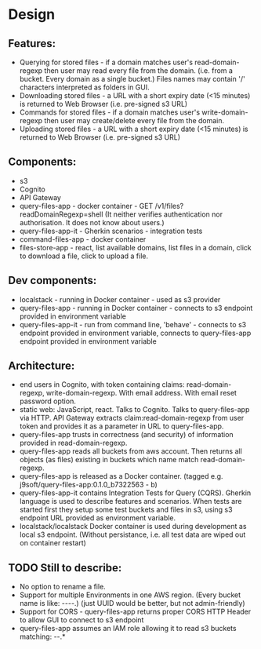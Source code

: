 
# Design

## Features:
- Querying for stored files - if a domain matches user's read-domain-regexp then user may read every file from the domain. (i.e. from a bucket. Every domain as a single bucket.)  Files names may contain '/' characters interpreted as folders in GUI.
- Downloading stored files - a URL with a short expiry date (<15 minutes) is returned to Web Browser  (i.e. pre-signed s3 URL)
- Commands for stored files - if a domain matches user's write-domain-regexp then user may create/delete every file from the domain.
- Uploading stored files - a URL with a short expiry date (<15 minutes) is returned to Web Browser  (i.e. pre-signed s3 URL)

## Components:
- s3
- Cognito
- API Gateway
- query-files-app - docker container - GET /v1/files?readDomainRegexp=shell         (It neither verifies authentication nor authorisation. It does not know about users.)
- query-files-app-it - Gherkin scenarios - integration tests
- command-files-app - docker container
- files-store-app - react, list available domains, list files in a domain, click to download a file, click to upload a file. 

## Dev components:
- localstack - running in Docker container - used as s3 provider
- query-files-app - running in Docker container - connects to s3 endpoint provided in environment variable
- query-files-app-it - run from command line, 'behave' - connects to s3 endpoint provided in environment variable, connects to query-files-app endpoint provided in environment variable

## Architecture:
- end users in Cognito, with token containing claims: read-domain-regexp, write-domain-regexp. With email address. With email reset password option.
- static web: JavaScript, react. Talks to Cognito. Talks to query-files-app via HTTP. API Gateway extracts claim:read-domain-regexp from user token and provides it as a parameter in URL to query-files-app.
- query-files-app trusts in correctness (and security) of information provided in read-domain-regexp.
- query-files-app reads all buckets from aws account. Then returns all objects (as files) existing in buckets which name match read-domain-regexp.
- query-files-app is released as a Docker container.  (tagged e.g. j9soft/query-files-app:0.1.0_b7322563 - b<git commit ID>)
- query-files-app-it contains Integration Tests for Query (CQRS). Gherkin language is used to describe features and scenarios.  When tests are started first they setup some test buckets and files in s3, using s3 endpoint URL provided as environment variable.
- localstack/localstack Docker container is used during development as local s3 endpoint. (Without persistance, i.e. all test data are wiped out on container restart)

## TODO Still to describe:
- No option to rename a file.
- Support for multiple Environments in one AWS region. (Every bucket name is like: <environmentName>--<domain name>--<UUID to make bucket unique>.)  (just UUID would be better, but not admin-friendly)
- Support for CORS - query-files-app returns proper CORS HTTP Header to allow GUI to connect to s3 endpoint
- query-files-app assumes an IAM role allowing it to read s3 buckets matching: <environmentName>--.*



